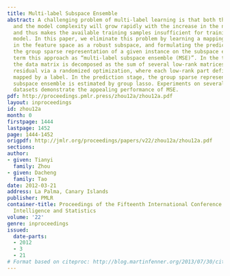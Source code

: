 ```yaml
---
title: Multi-label Subspace Ensemble
abstract: A challenging problem of multi-label learning is that both the label space
  and the model complexity will grow rapidly with the increase in the number of labels,
  and thus makes the available training samples insufficient for training a proper
  model. In this paper, we eliminate this problem by learning a mapping of each label
  in the feature space as a robust subspace, and formulating the prediction as finding
  the group sparse representation of a given instance on the subspace ensemble. We
  term this approach as “multi-label subspace ensemble (MSE)”. In the training stage,
  the data matrix is decomposed as the sum of several low-rank matrices and a sparse
  residual via a randomized optimization, where each low-rank part defines a subspace
  mapped by a label. In the prediction stage, the group sparse representation on the
  subspace ensemble is estimated by group lasso. Experiments on several benchmark
  datasets demonstrate the appealing performance of MSE.
pdf: http://proceedings.pmlr.press/zhou12a/zhou12a.pdf
layout: inproceedings
id: zhou12a
month: 0
firstpage: 1444
lastpage: 1452
page: 1444-1452
origpdf: http://jmlr.org/proceedings/papers/v22/zhou12a/zhou12a.pdf
sections: 
author:
- given: Tianyi
  family: Zhou
- given: Dacheng
  family: Tao
date: 2012-03-21
address: La Palma, Canary Islands
publisher: PMLR
container-title: Proceedings of the Fifteenth International Conference on Artificial
  Intelligence and Statistics
volume: '22'
genre: inproceedings
issued:
  date-parts:
  - 2012
  - 3
  - 21
# Format based on citeproc: http://blog.martinfenner.org/2013/07/30/citeproc-yaml-for-bibliographies/
---
```

